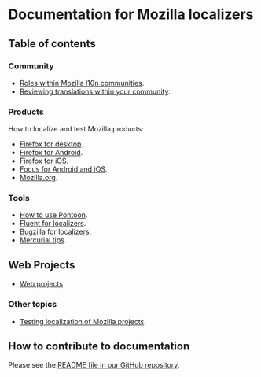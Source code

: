 # Documentation for Mozilla localizers

## Table of contents

### Community

* [Roles within Mozilla l10n communities](community/l10n_community_roles.md).
* [Reviewing translations within your community](community/l10n_feedback.md).

### Products

How to localize and test Mozilla products:
* [Firefox for desktop](products/firefox_desktop/).
* [Firefox for Android](products/firefox_android/).
* [Firefox for iOS](products/firefox_ios/).
* [Focus for Android and iOS](products/focus/).
* [Mozilla.org](products/mozilla_org/).

### Tools

* [How to use Pontoon](tools/pontoon/).
* [Fluent for localizers](tools/fluent/).
* [Bugzilla for localizers](misc/bugzilla_l10n.md).
* [Mercurial tips](tools/mercurial/).

## Web Projects

* [Web projects](webprojects/)

### Other topics

* [Testing localization of Mozilla projects](products/l10n_testing.md).

## How to contribute to documentation

Please see the [README file in our GitHub repository](https://github.com/mozilla-l10n/localizer-documentation/blob/main/README.md).
